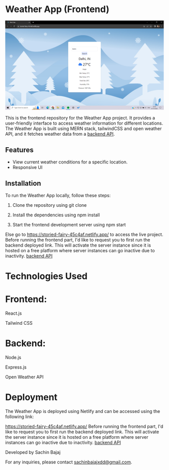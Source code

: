 # Weather App (Frontend)

![Home Page](/Home.png)

This is the frontend repository for the Weather App project. It provides a user-friendly interface to access weather information for different locations. The Weather App is built using MERN stack, tailwindCSS and open weather API, and it fetches weather data from a [backend API](https://weather-app-2nid.onrender.com).

## Features

- View current weather conditions for a specific location.
- Responsive UI

## Installation

To run the Weather App locally, follow these steps:

1. Clone the repository using git clone

2. Install the dependencies using npm install

3. Start the frontend development server using npm start

Else go to https://storied-fairy-45c4af.netlify.app/ to access the live project. Before running the frontend part, I'd like to request you to first run the backend deployed link. This will activate the server instance since it is hosted on a free platform where server instances can go inactive due to inactivity. [backend API](https://weather-app-2nid.onrender.com)

# Technologies Used

# Frontend:

React.js

Tailwind CSS

# Backend:

Node.js

Express.js

Open Weather API
  
# Deployment

The Weather App is deployed using Netlify and can be accessed using the following link:   

https://storied-fairy-45c4af.netlify.app/ Before running the frontend part, I'd like to request you to first run the backend deployed link. This will activate the server instance since it is hosted on a free platform where server instances can go inactive due to inactivity. [backend API](https://weather-app-2nid.onrender.com)


Developed by Sachin Bajaj

For any inquiries, please contact sachinbajajxdd@gmail.com.
